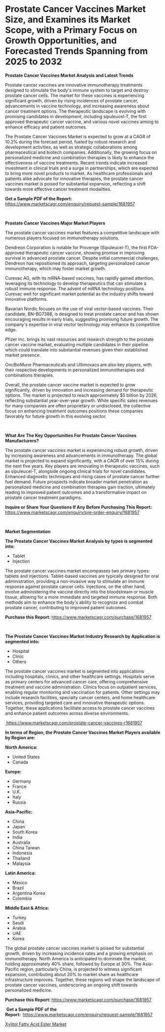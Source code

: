 <p><h1>Prostate Cancer Vaccines Market Size, and Examines its Market Scope, with a Primary Focus on Growth Opportunities, and Forecasted Trends Spanning from 2025 to 2032</h1></p><p><strong>Prostate Cancer Vaccines Market Analysis and Latest Trends</strong></p>
<p><p>Prostate cancer vaccines are innovative immunotherapy treatments designed to stimulate the body's immune system to target and destroy prostate cancer cells. The market for these vaccines is experiencing significant growth, driven by rising incidences of prostate cancer, advancements in vaccine technology, and increasing awareness about cancer treatment options. The therapeutic landscape is evolving with promising candidates in development, including sipuleucel-T, the first approved therapeutic cancer vaccine, and various novel vaccines aiming to enhance efficacy and patient outcomes.</p><p>The Prostate Cancer Vaccines Market is expected to grow at a CAGR of 10.2% during the forecast period, fueled by robust research and development activities, as well as strategic collaborations among pharmaceutical and biotech companies. Additionally, the growing focus on personalized medicine and combination therapies is likely to enhance the effectiveness of vaccine treatments. Recent trends indicate increased investment in clinical trials and a surge in partnerships, which are expected to bring more novel products to market. As healthcare professionals and patients alike advocate for innovative therapies, the prostate cancer vaccines market is poised for substantial expansion, reflecting a shift towards more effective cancer treatment modalities.</p></p>
<p><strong>Get a Sample PDF of the Report:&nbsp;</strong> <a href="https://www.marketscagr.com/enquiry/request-sample/1681957?utm_campaign=2990&utm_medium=2&utm_source=Github&utm_content=ia&utm_term=25032025&utm_id=prostate-cancer-vaccines">https://www.marketscagr.com/enquiry/request-sample/1681957</a></p>
<p>&nbsp;</p>
<p><strong>Prostate Cancer Vaccines Major Market Players</strong></p>
<p><p>The prostate cancer vaccines market features a competitive landscape with numerous players focused on immunotherapy solutions. </p><p>Dendreon Corporation is notable for Provenge (Sipuleucel-T), the first FDA-approved therapeutic cancer vaccine, showing promise in improving survival in advanced prostate cancer. Despite initial commercial challenges, Dendreon has repositioned its approach, targeting personalized cancer immunotherapy, which may foster market growth.</p><p>Curevac AG, with its mRNA-based vaccines, has rapidly gained attention, leveraging its technology to develop therapeutics that can stimulate a robust immune response. The advent of mRNA technology positions Curevac well for significant market potential as the industry shifts toward innovative platforms.</p><p>Bavarian Nordic focuses on the use of viral vector-based vaccines. Their candidate, BN-BG7388, is designed to treat prostate cancer and has shown encouraging results in early trials, suggesting promising future growth. The company's expertise in viral vector technology may enhance its competitive edge.</p><p>Pfizer Inc. brings its vast resources and research strength to the prostate cancer vaccine market, evaluating multiple candidates in their pipeline which could translate into substantial revenues given their established market presence.</p><p>OncBioMune Pharmaceuticals and Ultimovacs are also key players, with their respective developments in personalized immunotherapies and combinations therapies.</p><p>Overall, the prostate cancer vaccine market is expected to grow significantly, driven by innovation and increasing demand for therapeutic options. The market is projected to reach approximately $5 billion by 2026, reflecting substantial year-over-year growth. While specific sales revenues for many companies are often proprietary or undisclosed, the collective focus on enhancing treatment outcomes positions these companies favorably for future growth in this evolving sector.</p></p>
<p>&nbsp;</p>
<p><strong>What Are The Key Opportunities For Prostate Cancer Vaccines Manufacturers?</strong></p>
<p><p>The prostate cancer vaccines market is experiencing robust growth, driven by increasing awareness and advancements in immunotherapy. The global market is projected to expand significantly, with a CAGR of over 15% during the next five years. Key players are innovating in therapeutic vaccines, such as sipuleucel-T, alongside ongoing clinical trials for novel candidates. Enhanced diagnostic techniques and rising cases of prostate cancer further fuel demand. Future prospects indicate broader market penetration as personalized medicine and combination therapies gain traction, ultimately leading to improved patient outcomes and a transformative impact on prostate cancer treatment paradigms.</p></p>
<p><strong>Inquire or Share Your Questions If Any Before Purchasing This Report:</strong> <a href="https://www.marketscagr.com/enquiry/pre-order-enquiry/1681957?utm_campaign=2990&utm_medium=2&utm_source=Github&utm_content=ia&utm_term=25032025&utm_id=prostate-cancer-vaccines">https://www.marketscagr.com/enquiry/pre-order-enquiry/1681957</a></p>
<p>&nbsp;</p>
<p><strong>Market Segmentation</strong></p>
<p><strong>The Prostate Cancer Vaccines Market Analysis by types is segmented into:</strong></p>
<p><ul><li>Tablet</li><li>Injection</li></ul></p>
<p><p>The prostate cancer vaccines market encompasses two primary types: tablets and injections. Tablet-based vaccines are typically designed for oral administration, providing a non-invasive way to stimulate an immune response against prostate cancer cells. Injections, on the other hand, involve administering the vaccine directly into the bloodstream or muscle tissue, allowing for a more immediate and targeted immune response. Both methods aim to enhance the body's ability to recognize and combat prostate cancer, contributing to improved patient outcomes.</p></p>
<p><strong>Purchase this Report:&nbsp;</strong><a href="https://www.marketscagr.com/purchase/1681957?utm_campaign=2990&utm_medium=2&utm_source=Github&utm_content=ia&utm_term=25032025&utm_id=prostate-cancer-vaccines">https://www.marketscagr.com/purchase/1681957</a></p>
<p>&nbsp;</p>
<p><strong>The Prostate Cancer Vaccines Market Industry Research by Application is segmented into:</strong></p>
<p><ul><li>Hospital</li><li>Clinic</li><li>Others</li></ul></p>
<p><p>The prostate cancer vaccines market is segmented into applications including hospitals, clinics, and other healthcare settings. Hospitals serve as primary centers for advanced cancer care, offering comprehensive treatment and vaccine administration. Clinics focus on outpatient services, enabling regular monitoring and vaccination for patients. Other settings may include research facilities, specialty cancer centers, and home healthcare services, providing targeted care and innovative therapeutic options. Together, these applications facilitate access to prostate cancer vaccines and enhance patient outcomes across diverse environments.</p></p>
<p><a href="https://www.marketscagr.com/prostate-cancer-vaccines-r1681957?utm_campaign=2990&utm_medium=2&utm_source=Github&utm_content=ia&utm_term=25032025&utm_id=prostate-cancer-vaccines">&nbsp;https://www.marketscagr.com/prostate-cancer-vaccines-r1681957</a></p>
<p><strong>In terms of Region, the Prostate Cancer Vaccines Market Players available by Region are:</strong></p>
<p>
    <p> <strong> North America: </strong>
        <ul>
            <li>United States</li>
            <li>Canada</li>
        </ul>
        </p> 
    <p> <strong> Europe: </strong>
        <ul>
            <li>Germany</li>
            <li>France</li>
            <li>U.K.</li>
            <li>Italy</li>
            <li>Russia</li>
        </ul>
        </p> 
    <p> <strong> Asia-Pacific: </strong>
        <ul>
            <li>China</li>
            <li>Japan</li>
            <li>South Korea</li>
            <li>India</li>
            <li>Australia</li>
            <li>China Taiwan</li>
            <li>Indonesia</li>
            <li>Thailand</li>
            <li>Malaysia</li>
        </ul>
        </p> 
    <p> <strong> Latin America: </strong>
        <ul>
            <li>Mexico</li>
            <li>Brazil</li>
            <li>Argentina Korea</li>
            <li>Colombia</li>
        </ul>
        </p> 
    <p> <strong> Middle East & Africa: </strong>
        <ul>
            <li>Turkey</li>
            <li>Saudi</li>
            <li>Arabia</li>
            <li>UAE</li>
            <li>Korea</li>
        </ul>
    </p>
    </p>
<p><p>The global prostate cancer vaccines market is poised for substantial growth, driven by increasing incidence rates and a growing emphasis on immunotherapy. North America is anticipated to dominate the market, holding approximately 40% share, followed by Europe at 30%. The Asia-Pacific region, particularly China, is projected to witness significant expansion, contributing about 20% to market share as healthcare infrastructure improves. Together, these regions will shape the landscape of prostate cancer vaccines, underscoring an ongoing shift towards personalized medicine.</p></p>
<p><strong>Purchase this Report: </strong><a href="https://www.marketscagr.com/purchase/1681957?utm_campaign=2990&utm_medium=2&utm_source=Github&utm_content=ia&utm_term=25032025&utm_id=prostate-cancer-vaccines">https://www.marketscagr.com/purchase/1681957</a></p>
<p>&nbsp;<strong>Get a Sample PDF of the Report:&nbsp;&nbsp;</strong><a href="https://www.marketscagr.com/enquiry/request-sample/1681957?utm_campaign=2990&utm_medium=2&utm_source=Github&utm_content=ia&utm_term=25032025&utm_id=prostate-cancer-vaccines">https://www.marketscagr.com/enquiry/request-sample/1681957</a></p>
<p><strong></strong></p>
<p><p><a href="https://github.com/micbotam/Market-Research-Report-List-1/blob/main/xylitol-fatty-acid-ester-market.md?utm_campaign=2990&utm_medium=2&utm_source=Github&utm_content=ia&utm_term=25032025&utm_id=prostate-cancer-vaccines">Xylitol Fatty Acid Ester Market</a></p></p>
